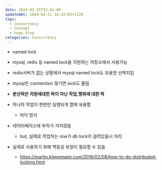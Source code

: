 ```yaml
---
date: 2024-03-31T22:41:00
updatedAt: 2024-04-21 18:32:05+2120
tags:
  - Concurrency
  - Concept
  - hugo_blog
categories: Concurrency
---
```

- named lock
- mysql, redis 등 named lock을 지원하는 저장소에서 사용가능
- redis서버가 없는 상황에서 mysql named lock도 유용한 선택지임
- mysql은 connection 끊기면 lock도 풀림

- **분산락은 자원에대한 락이 아닌 작업,행위에 대한 락**
- 하나의 작업이 한번만 실행되게 할때 유용함
	- 따닥 방지
- 데이터베이스에 부하가 가지않음
	- but, 실제로 작업하는 row가 db lock이 걸려있을시 처리
- 실제로 사용하기 위해 멱등성 보장이 필요할 수 있음
	- https://martin.kleppmann.com/2016/02/08/how-to-do-distributed-locking.html